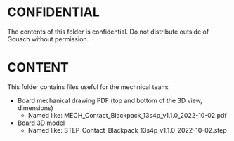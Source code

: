 # CONFIDENTIAL

<p class="callout danger">The contents of this folder is confidential. Do not distribute outside of Gouach without permission.</p>

# CONTENT

This folder contains files useful for the mechnical team:
- Board mechanical drawing PDF (top and bottom of the 3D view, dimensions)
  - Named like: MECH_Contact_Blackpack_13s4p_v1.1.0_2022-10-02.pdf
- Board 3D model
  - Named like: STEP_Contact_Blackpack_13s4p_v1.1.0_2022-10-02.step